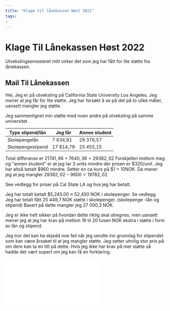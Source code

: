 ```yaml
---
title: "Klage til lånekassen Høst 2022"
tags:
- 
---
```

# Klage Til Lånekassen Høst 2022
Utvekslingsemesteret mitt virker det som jeg har fått for lite støtte fra lånekassen.

## Mail Til Lånekassen
Hei,
Jeg er på utveksling på California State University Los Angeles. Jeg mener at jeg får for lite støtte. Jeg har forsøkt å se på det på to ulike måter, uansett mangler jeg støtte.

Jeg sammenlignet min støtte med noen andre på utveksling på samme universitet.

| Type stipend/lån  | Jeg får  | Annen student |
| ----------------- | -------- | ------------- |
| Skolepengelån     | 7 634,91 | 29 376,57     |
| Skolepengestipend | 17 814,79         | 25 455,15     |

Total differanse er $21741,66 + 7640,36 = 29382,02$
Forskjellen mellom meg og "annen student" er at jeg tar 3 units mindre der prisen er $320/unit. Jeg har altså betalt $960 mindre. Setter en ca kurs på $1 = 10NOK. Da mener jeg at jeg mangler $29382,02-9600 = 19 782,02$

See vedlegg for priser på Cal State LA og hva jeg har betalt.

Jeg har totalt betalt $5,245.00 $\approx$ 52,450 NOK i skolepenger. Se vedlegg.
Jeg har totalt fått 25 449,7 NOK støtte i skolepenger. (skolepenge -lån og stipend)
Basert på dette mangler jeg 27 000,3 NOK.

Jeg er ikke helt sikker på hvordan dette riktig skal utregnes, men uansett mener jeg at jeg har krav på mellom 19 til 20 tusen NOK ekstra i støtte i form av lån og stipend.

Jeg tror det kan ha skjedd noe feil når jeg sendte inn grunnlag for stipendet som kan være årsaket til at jeg mangler støtte. Jeg setter utrolig stor pris på om dere kan ta en titt på dette. Hvis jeg ikke har krav på mer støtte så hadde det vært supert om jeg kan få en forklaring.

![](attachments/10a.%20UoS%20-%20Letter%20for%20government%20loan%20fund_9%20units.pdf)

